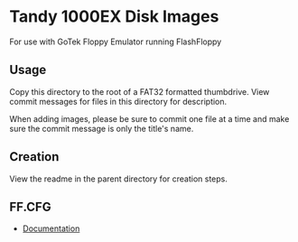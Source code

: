 # Tandy 1000EX Disk Images

For use with GoTek Floppy Emulator running FlashFloppy

## Usage

Copy this directory to the root of a FAT32 formatted thumbdrive. View commit messages for files in this directory 
for description.

When adding images, please be sure to commit one file at a time and make sure the commit message is only the title's name. 

## Creation

View the readme in the parent directory for creation steps.

## FF.CFG

* [Documentation](https://github.com/keirf/FlashFloppy/wiki/FF.CFG-Configuration-File)